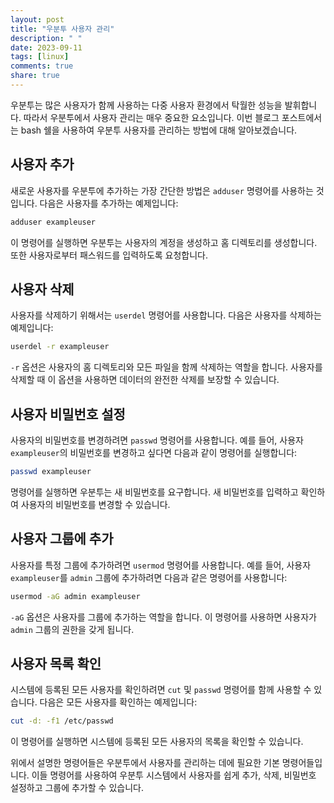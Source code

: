 ```yaml
---
layout: post
title: "우분투 사용자 관리"
description: " "
date: 2023-09-11
tags: [linux]
comments: true
share: true
---
```


우분투는 많은 사용자가 함께 사용하는 다중 사용자 환경에서 탁월한 성능을 발휘합니다. 따라서 우분투에서 사용자 관리는 매우 중요한 요소입니다. 이번 블로그 포스트에서는 bash 쉘을 사용하여 우분투 사용자를 관리하는 방법에 대해 알아보겠습니다.

## 사용자 추가

새로운 사용자를 우분투에 추가하는 가장 간단한 방법은 `adduser` 명령어를 사용하는 것입니다. 다음은 사용자를 추가하는 예제입니다:

```bash
adduser exampleuser
```

이 명령어를 실행하면 우분투는 사용자의 계정을 생성하고 홈 디렉토리를 생성합니다. 또한 사용자로부터 패스워드를 입력하도록 요청합니다.

## 사용자 삭제

사용자를 삭제하기 위해서는 `userdel` 명령어를 사용합니다. 다음은 사용자를 삭제하는 예제입니다:

```bash
userdel -r exampleuser
```

`-r` 옵션은 사용자의 홈 디렉토리와 모든 파일을 함께 삭제하는 역할을 합니다. 사용자를 삭제할 때 이 옵션을 사용하면 데이터의 완전한 삭제를 보장할 수 있습니다.

## 사용자 비밀번호 설정

사용자의 비밀번호를 변경하려면 `passwd` 명령어를 사용합니다. 예를 들어, 사용자 `exampleuser`의 비밀번호를 변경하고 싶다면 다음과 같이 명령어를 실행합니다:

```bash
passwd exampleuser
```

명령어를 실행하면 우분투는 새 비밀번호를 요구합니다. 새 비밀번호를 입력하고 확인하여 사용자의 비밀번호를 변경할 수 있습니다.

## 사용자 그룹에 추가

사용자를 특정 그룹에 추가하려면 `usermod` 명령어를 사용합니다. 예를 들어, 사용자 `exampleuser`를 `admin` 그룹에 추가하려면 다음과 같은 명령어를 사용합니다:

```bash
usermod -aG admin exampleuser
```

`-aG` 옵션은 사용자를 그룹에 추가하는 역할을 합니다. 이 명령어를 사용하면 사용자가 `admin` 그룹의 권한을 갖게 됩니다.

## 사용자 목록 확인

시스템에 등록된 모든 사용자를 확인하려면 `cut` 및 `passwd` 명령어를 함께 사용할 수 있습니다. 다음은 모든 사용자를 확인하는 예제입니다:

```bash
cut -d: -f1 /etc/passwd
```

이 명령어를 실행하면 시스템에 등록된 모든 사용자의 목록을 확인할 수 있습니다.

위에서 설명한 명령어들은 우분투에서 사용자를 관리하는 데에 필요한 기본 명령어들입니다. 이들 명령어를 사용하여 우분투 시스템에서 사용자를 쉽게 추가, 삭제, 비밀번호 설정하고 그룹에 추가할 수 있습니다.
